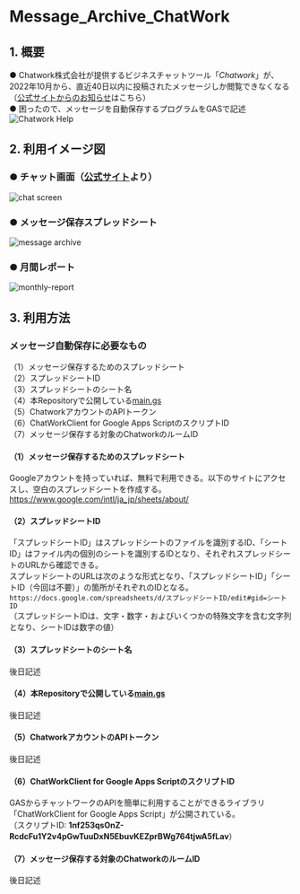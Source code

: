 # Message_Archive_ChatWork


## 1. 概要
● Chatwork株式会社が提供するビジネスチャットツール「*Chatwork*」が、2022年10月から、直近40日以内に投稿されたメッセージしか閲覧できなくなる<br>（[公式サイトからのお知らせ](https://help.chatwork.com/hc/ja/articles/9319851372185-2022-09-06-%E3%83%95%E3%83%AA%E3%83%BC%E3%83%97%E3%83%A9%E3%83%B3-%E3%82%B0%E3%83%AB%E3%83%BC%E3%83%97%E3%83%81%E3%83%A3%E3%83%83%E3%83%88%E3%81%AE%E5%88%A9%E7%94%A8%E4%B8%8A%E9%99%90%E6%95%B0%E6%92%A4%E5%BB%83%E3%81%AE%E3%81%8A%E7%9F%A5%E3%82%89%E3%81%9B)はこちら）<br>
● 困ったので、メッセージを自動保存するプログラムをGASで記述<br>
![Chatwork Help](https://user-images.githubusercontent.com/94417526/191033148-53c19bce-5c56-4f1c-ab29-40f58a7e8f32.png)


## 2. 利用イメージ図
### ● チャット画面（[公式サイト](https://go.chatwork.com/ja/features/)より）
![chat screen](https://user-images.githubusercontent.com/94417526/191038005-47a06148-0a6f-4e49-96b6-8d3e68fd6b2f.png)


### ● メッセージ保存スプレッドシート
![message archive](https://user-images.githubusercontent.com/94417526/191037163-caed5a18-5a2b-41a4-86ca-f5a7a1f8813a.png)


### ● 月間レポート<br>
![monthly-report](https://user-images.githubusercontent.com/94417526/191433645-696fe196-8fa9-42f4-8967-47730510f1ff.png)


## 3. 利用方法
### メッセージ自動保存に必要なもの<br>
（1）メッセージ保存するためのスプレッドシート<br>
（2）スプレッドシートID<br>
（3）スプレッドシートのシート名<br>
（4）本Repositoryで公開している[main.gs](https://github.com/Ishiuchi/Message_Archive_ChatWork/blob/main/main.gs)<br>
（5）ChatworkアカウントのAPIトークン<br>
（6）ChatWorkClient for Google Apps ScriptのスクリプトID<br>
（7）メッセージ保存する対象のChatworkのルームID<br>

#### （1）メッセージ保存するためのスプレッドシート<br>
Googleアカウントを持っていれば、無料で利用できる。以下のサイトにアクセスし、空白のスプレッドシートを作成する。<br>
https://www.google.com/intl/ja_jp/sheets/about/
#### （2）スプレッドシートID<br>
「スプレッドシートID」はスプレッドシートのファイルを識別するID、「シートID」はファイル内の個別のシートを識別するIDとなり、それぞれスプレッドシートのURLから確認できる。<br>
スプレッドシートのURLは次のような形式となり、「スプレッドシートID」「シートID（今回は不要）」の箇所がそれぞれのIDとなる。<br>
`https://docs.google.com/spreadsheets/d/スプレッドシートID/edit#gid=シートID`<br>
（スプレッドシートIDは、文字・数字・およびいくつかの特殊文字を含む文字列となり、シートIDは数字の値）
#### （3）スプレッドシートのシート名<br>
後日記述<br>
#### （4）本Repositoryで公開している[main.gs](https://github.com/Ishiuchi/Message_Archive_ChatWork/blob/main/main.gs)<br>
後日記述<br>
#### （5）ChatworkアカウントのAPIトークン<br>
後日記述<br>
#### （6）ChatWorkClient for Google Apps ScriptのスクリプトID<br>
GASからチャットワークのAPIを簡単に利用することができるライブラリ「ChatWorkClient for Google Apps Script」が公開されている。<br>
（スクリプトID: **1nf253qsOnZ-RcdcFu1Y2v4pGwTuuDxN5EbuvKEZprBWg764tjwA5fLav**）
#### （7）メッセージ保存する対象のChatworkのルームID<br>
後日記述<br>
